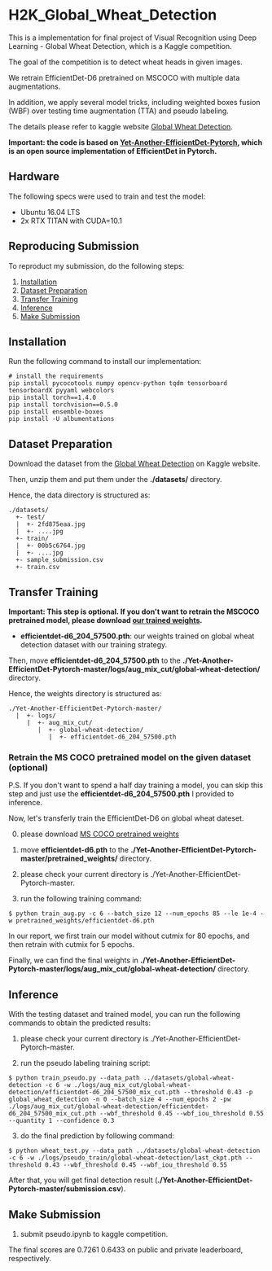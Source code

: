 # H2K_Global_Wheat_Detection
This is a implementation for final project of Visual Recognition using Deep Learning - Global Wheat Detection, which is a Kaggle competition.

The goal of the competition is to detect wheat heads in given images.

We retrain EfficientDet-D6 pretrained on MSCOCO with multiple data augmentations.

In addition, we apply several model tricks, including weighted boxes fusion (WBF) over testing time augmentation (TTA) and pseudo labeling. 

The details please refer to kaggle website [Global Wheat Detection](https://www.kaggle.com/c/global-wheat-detection/overview).

**Important: the code is based on [Yet-Another-EfficientDet-Pytorch](https://github.com/zylo117/Yet-Another-EfficientDet-Pytorch), which is an open source implementation of EfficientDet in Pytorch.**

## Hardware
The following specs were used to train and test the model:
- Ubuntu 16.04 LTS
- 2x RTX TITAN with CUDA=10.1

## Reproducing Submission
To reproduct my submission, do the following steps:
1. [Installation](#installation)
2. [Dataset Preparation](#dataset-preparation)
3. [Transfer Training](#transfer-training)
4. [Inference](#inference)
5. [Make Submission](#make-submission)

## Installation
Run the following command to install our implementation:

```shell
# install the requirements
pip install pycocotools numpy opencv-python tqdm tensorboard tensorboardX pyyaml webcolors
pip install torch==1.4.0
pip install torchvision==0.5.0
pip install ensemble-boxes
pip install -U albumentations
```

## Dataset Preparation
Download the dataset from the [Global Wheat Detection](https://www.kaggle.com/c/global-wheat-detection/data) on Kaggle website.

Then, unzip them and put them under the **./datasets/** directory.

Hence, the data directory is structured as:
```
./datasets/
  +- test/
  |  +- 2fd875eaa.jpg
  |  +- ....jpg 
  +- train/
  |  +- 00b5c6764.jpg
  |  +- ....jpg
  +- sample_submission.csv
  +- train.csv
```

## Transfer Training
**Important: This step is optional. If you don't want to retrain the MSCOCO pretrained model, please download [our trained weights]().**

- **efficientdet-d6_204_57500.pth**: our weights trained on global wheat detection dataset with our training strategy. 

Then, move **efficientdet-d6_204_57500.pth** to the **./Yet-Another-EfficientDet-Pytorch-master/logs/aug_mix_cut/global-wheat-detection/** directory.

Hence, the weights directory is structured as:
```
./Yet-Another-EfficientDet-Pytorch-master/
  |  +- logs/
     |  +- aug_mix_cut/
        |  +- global-wheat-detection/
           |  +- efficientdet-d6_204_57500.pth
```

### Retrain the MS COCO pretrained model on the given dataset (optional)
P.S. If you don't want to spend a half day training a model, you can skip this step and just use the **efficientdet-d6_204_57500.pth** I provided to inference. 

Now, let's transferly train the EfficientDet-D6 on global wheat dateset.

0. please download [MS COCO pretrained weights]()

1. move **efficientdet-d6.pth** to the **./Yet-Another-EfficientDet-Pytorch-master/pretrained_weights/** directory. 

2. please check your current directory is ./Yet-Another-EfficientDet-Pytorch-master.

3. run the following training command:

```
$ python train_aug.py -c 6 --batch_size 12 --num_epochs 85 --le 1e-4 -w pretrained_weights/efficientdet-d6.pth
```

In our report, we first train our model without cutmix for 80 epochs, and then retrain with cutmix for 5 epochs.

Finally, we can find the final weights in **./Yet-Another-EfficientDet-Pytorch-master/logs/aug_mix_cut/global-wheat-detection/** directory.


## Inference
With the testing dataset and trained model, you can run the following commands to obtain the predicted results:

1. please check your current directory is ./Yet-Another-EfficientDet-Pytorch-master.

2. run the pseudo labeling training script:

```
$ python train_pseudo.py --data_path ../datasets/global-wheat-detection -c 6 -w ./logs/aug_mix_cut/global-wheat-detection/efficientdet-d6_204_57500_mix_cut.pth --threshold 0.43 -p global_wheat_detection -n 0 --batch_size 4 --num_epochs 2 -pw ./logs/aug_mix_cut/global-wheat-detection/efficientdet-d6_204_57500_mix_cut.pth --wbf_threshold 0.45 --wbf_iou_threshold 0.55 --quantity 1 --confidence 0.3
```

3. do the final prediction by following command:

```
$ python wheat_test.py --data_path ../datasets/global-wheat-detection -c 6 -w ./logs/pseudo_train/global-wheat-detection/last_ckpt.pth --threshold 0.43 --wbf_threshold 0.45 --wbf_iou_threshold 0.55
```

After that, you will get final detection result (**./Yet-Another-EfficientDet-Pytorch-master/submission.csv**).


## Make Submission
1. submit pseudo.ipynb to kaggle competition.

The final scores are 0.7261 0.6433 on public and private leaderboard, respectively.


